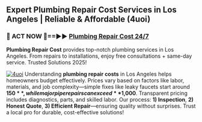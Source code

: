 ## Expert Plumbing Repair Cost Services in Los Angeles | Reliable & Affordable (4uoi)  

<h3>🚿 ACT NOW 🌟==►► <a href="https://tinyurl.com/2ne6vx2x" rel="nofollow">Plumbing Repair Cost 24/7</a></h3>

**Plumbing Repair Cost** provides top-notch plumbing services in Los Angeles. From repairs to installations, enjoy free consultations + same-day service. Trusted Solutions 2025!

[![4uoi](https://i.imgur.com/4PFF4AK.jpeg)](https://tinyurl.com/2ne6vx2x)
Understanding **plumbing repair costs** in Los Angeles helps homeowners budget effectively. Prices vary based on factors like labor, materials, and job complexity—simple fixes like leaky faucets start around **$150**, while major pipe repairs can exceed **$1,000**. Transparent pricing includes diagnostics, parts, and skilled labor. Our process: **1) Inspection**, **2) Honest Quote**, **3) Efficient Repair**—ensuring quality without surprises. Trust a local pro for durable, cost-effective solutions!